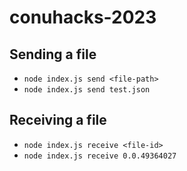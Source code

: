 # conuhacks-2023

## Sending a file

- `node index.js send <file-path>`
- `node index.js send test.json`

## Receiving a file

- `node index.js receive <file-id>`
- `node index.js receive 0.0.49364027`
